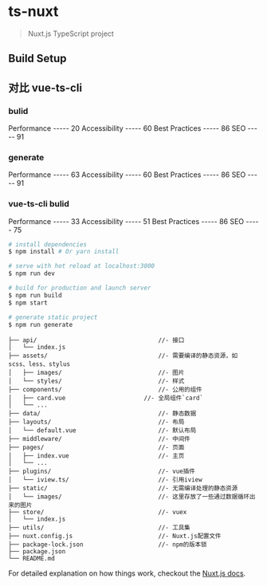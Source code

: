 # ts-nuxt

> Nuxt.js TypeScript project

## Build Setup

## 对比 vue-ts-cli

### bulid

Performance ----- 20
Accessibility ----- 60
Best Practices ----- 86
SEO ----- 91

### generate

Performance ----- 63
Accessibility ----- 60
Best Practices ----- 86
SEO ----- 91

### vue-ts-cli bulid

Performance ----- 33
Accessibility ----- 51
Best Practices ----- 86
SEO ----- 75

```bash
# install dependencies
$ npm install # Or yarn install

# serve with hot reload at localhost:3000
$ npm run dev

# build for production and launch server
$ npm run build
$ npm start

# generate static project
$ npm run generate
```

```
├── api/                                  //- 接口
│   └── index.js
├── assets/                               //- 需要编译的静态资源，如 scss、less、stylus
│   ├── images/                           //- 图片
│   └── styles/                           //- 样式
├── components/                           //- 公用的组件
│   ├── card.vue                      //- 全局组件`card`
│   └── ...
├── data/                                 //- 静态数据
├── layouts/                              //- 布局
│   └── default.vue                       //- 默认布局
├── middleware/                           //- 中间件
├── pages/                                //- 页面
│   ├── index.vue                         //- 主页
│   └── ...
├── plugins/                              //- vue插件
│   └── iview.ts/                         //- 引用iview
├── static/                               //- 无需编译处理的静态资源
│   └── images/                           //- 这里存放了一些通过数据循环出来的图片
├── store/                                //- vuex
│   └── index.js
├── utils/                                //- 工具集
├── nuxt.config.js                        //- Nuxt.js配置文件
├── package-lock.json                     //- npm的版本锁
├── package.json
└── README.md
```

For detailed explanation on how things work, checkout the [Nuxt.js docs](https://github.com/nuxt/nuxt.js).
